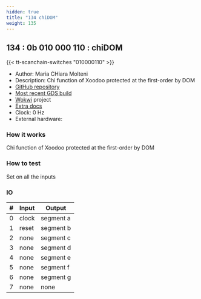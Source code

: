 ```yaml
---
hidden: true
title: "134 chiDOM"
weight: 135
---
```


## 134 : 0b 010 000 110 : chiDOM

{{< tt-scanchain-switches "010000110" >}}

* Author: Maria CHiara Molteni
* Description: Chi function of Xoodoo protected at the first-order by DOM
* [GitHub repository](https://github.com/mmolteni-secpat/tinytapeout02_chiDOM)
* [Most recent GDS build](https://github.com/mmolteni-secpat/tinytapeout02_chiDOM/actions/runs/3460870665)
* [Wokwi](https://wokwi.com/projects/341614374571475540) project
* [Extra docs]()
* Clock: 0 Hz
* External hardware: 



### How it works

Chi function of Xoodoo protected at the first-order by DOM

### How to test

Set on all the inputs

### IO

| # | Input        | Output       |
|---|--------------|--------------|
| 0 | clock  | segment a |
| 1 | reset  | segment b |
| 2 | none  | segment c |
| 3 | none  | segment d |
| 4 | none  | segment e |
| 5 | none  | segment f |
| 6 | none  | segment g |
| 7 | none  | none |
